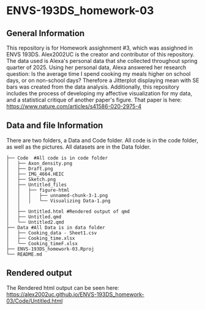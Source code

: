 # ENVS-193DS_homework-03


## General Information 
This repository is for Homework assighnment #3, which was assighned in ENVS 193DS. Alex2002UC is the creator and contributor of this repository. The data used is Alexa's personal data that she collected throughout spring quarter of 2025. Using her personal data, Alexa answered her research question: Is the average time I spend cooking my meals higher on school days, or on non-school days? Therefore a Jitterplot displaying mean with SE bars was created from the data analysis. Additionally, this repository includes the process of developing my affective visualization for my data, and a statistical critique of another paper's figure. That paper is here: https://www.nature.com/articles/s41586-020-2975-4 

## Data and file Information 
There are two folders, a Data and Code folder. All code is in the code folder, as well as the pictures. All datasets are in the Data folder. 

```
├── Code  #All code is in code folder
│   ├── Axon_density.png
│   ├── Draft.png
│   ├── IMG_4664.HEIC
│   ├── Sketch.png
│   ├── Untitled_files
│   │   ├── figure-html
│   │   │   ├── unnamed-chunk-3-1.png
│   │   │   └── Visualizing Data-1.png
│   │   
│   ├── Untitled.html #Rendered output of qmd
│   ├── Untitled.qmd
│   └── Untitled2.qmd
├── Data #All Data is in data folder 
│   ├── Cooking_data - Sheet1.csv
│   ├── Cooking_time.xlsx
│   └── Cooking_timeF.xlsx
├── ENVS-193DS_homework-03.Rproj
└── README.md
```


## Rendered output
The Rendered html output can be seen here: https://alex2002uc.github.io/ENVS-193DS_homework-03/Code/Untitled.html

